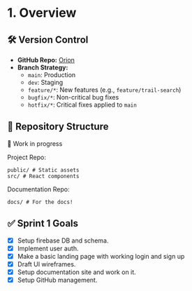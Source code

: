# 1. Overview  

## 🛠 Version Control  
- **GitHub Repo:** [Orion](https://github.com/Orion-ZA/Orion)  
- **Branch Strategy:**  
  - `main`: Production  
  - `dev`: Staging  
  - `feature/*`: New features (e.g., `feature/trail-search`)  
  - `bugfix/*`: Non-critical bug fixes
  - `hotfix/*`: Critical fixes applied to `main`

## 📂 Repository Structure
🚧 Work in progress

Project Repo:
```
public/ # Static assets
src/ # React components
```

Documentation Repo:
```
docs/ # For the docs!
```

## ✅ Sprint 1 Goals  
- [x] Setup firebase DB and schema. 
- [x] Implement user auth. 
- [x] Make a basic landing page with working login and sign up 
- [x] Draft UI wireframes.  
- [x] Setup documentation site and work on it.
- [x] Setup GitHub management.
